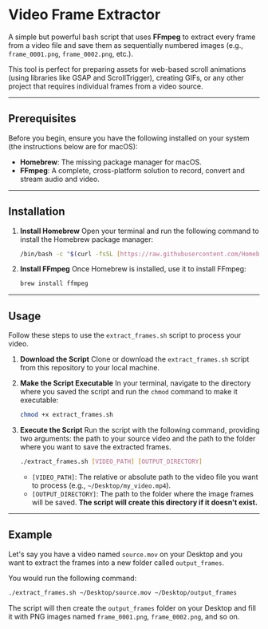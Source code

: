# Video Frame Extractor

A simple but powerful bash script that uses **FFmpeg** to extract every frame from a video file and save them as sequentially numbered images (e.g., `frame_0001.png`, `frame_0002.png`, etc.).

This tool is perfect for preparing assets for web-based scroll animations (using libraries like GSAP and ScrollTrigger), creating GIFs, or any other project that requires individual frames from a video source.

***

## Prerequisites

Before you begin, ensure you have the following installed on your system (the instructions below are for macOS):

* **Homebrew**: The missing package manager for macOS.
* **FFmpeg**: A complete, cross-platform solution to record, convert and stream audio and video.

***

## Installation

1.  **Install Homebrew**
    Open your terminal and run the following command to install the Homebrew package manager:

    ```bash
    /bin/bash -c "$(curl -fsSL [https://raw.githubusercontent.com/Homebrew/install/HEAD/install.sh](https://raw.githubusercontent.com/Homebrew/install/HEAD/install.sh))"
    ```

2.  **Install FFmpeg**
    Once Homebrew is installed, use it to install FFmpeg:

    ```bash
    brew install ffmpeg
    ```

***

## Usage

Follow these steps to use the `extract_frames.sh` script to process your video.

1.  **Download the Script**
    Clone or download the `extract_frames.sh` script from this repository to your local machine.

2.  **Make the Script Executable**
    In your terminal, navigate to the directory where you saved the script and run the `chmod` command to make it executable:

    ```bash
    chmod +x extract_frames.sh
    ```

3.  **Execute the Script**
    Run the script with the following command, providing two arguments: the path to your source video and the path to the folder where you want to save the extracted frames.

    ```bash
    ./extract_frames.sh [VIDEO_PATH] [OUTPUT_DIRECTORY]
    ```

    * `[VIDEO_PATH]`: The relative or absolute path to the video file you want to process (e.g., `~/Desktop/my_video.mp4`).
    * `[OUTPUT_DIRECTORY]`: The path to the folder where the image frames will be saved. **The script will create this directory if it doesn't exist.**

***

## Example

Let's say you have a video named `source.mov` on your Desktop and you want to extract the frames into a new folder called `output_frames`.

You would run the following command:

```bash
./extract_frames.sh ~/Desktop/source.mov ~/Desktop/output_frames
```

The script will then create the `output_frames` folder on your Desktop and fill it with PNG images named `frame_0001.png`, `frame_0002.png`, and so on.
